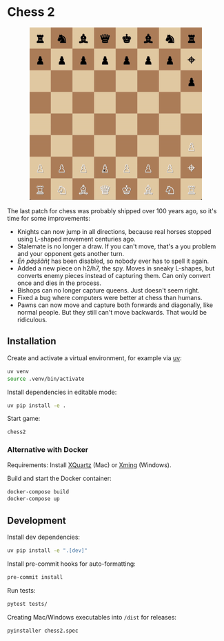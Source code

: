 # Chess 2

<p align="center">
    <img width="400" height="400" src="demo.gif" alt="Demo">
</p>

The last patch for chess was probably shipped over 100 years ago, so it's time for some improvements:

* Knights can now jump in all directions, because real horses stopped using L-shaped movement centuries ago.
* Stalemate is no longer a draw. If you can't move, that's a you problem and your opponent gets another turn.
* *Ėń pãşšãñţ*  has been disabled, so nobody ever has to spell it again.
* Added a new piece on h2/h7, the spy. Moves in sneaky L-shapes, but converts enemy pieces instead of capturing them. Can only convert once and dies in the process.
* Bishops can no longer capture queens. Just doesn't seem right.
* Fixed a bug where computers were better at chess than humans.
* Pawns can now move and capture both forwards and diagonally, like normal people. But they still can't move backwards. That would be ridiculous.


## Installation

Create and activate a virtual environment, for example via [uv](https://docs.astral.sh/uv/getting-started/installation/):

```sh
uv venv
source .venv/bin/activate
```

Install dependencies in editable mode:
```sh
uv pip install -e .
```

Start game:
```sh
chess2
```

### Alternative with Docker

Requirements: Install [XQuartz](https://www.xquartz.org/) (Mac) or [Xming](https://sourceforge.net/projects/xming/) (Windows). 

Build and start the Docker container:
```sh
docker-compose build
docker-compose up
```

## Development

Install dev dependencies:
```sh
uv pip install -e ".[dev]"
```

Install pre-commit hooks for auto-formatting:
```sh
pre-commit install
```

Run tests:
```sh
pytest tests/
```

Creating Mac/Windows executables into `/dist` for releases:
```sh
pyinstaller chess2.spec
```
